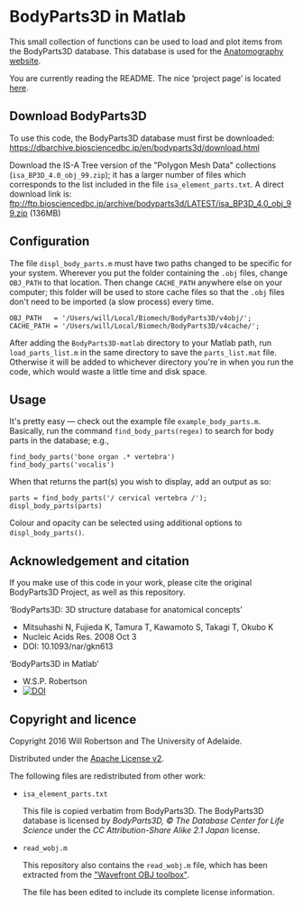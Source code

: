 # BodyParts3D in Matlab

This small collection of functions can be used to load and plot items from the BodyParts3D database.
This database is used for the [Anatomography website](http://lifesciencedb.jp/bp3d/?lng=en).

You are currently reading the README. The nice ‘project page’ is located [here](http://wspr.github.io/BodyParts3D-Matlab/).

## Download BodyParts3D

To use this code, the BodyParts3D database must first be downloaded: <https://dbarchive.biosciencedbc.jp/en/bodyparts3d/download.html>

Download the IS-A Tree version of the "Polygon Mesh Data" collections (`isa_BP3D_4.0_obj_99.zip`);
it has a larger number of files which corresponds to the list included in the file `isa_element_parts.txt`.
A direct download link is: <ftp://ftp.biosciencedbc.jp/archive/bodyparts3d/LATEST/isa_BP3D_4.0_obj_99.zip> (136MB)


## Configuration

The file `displ_body_parts.m` must have two paths changed to be specific for your system.
Wherever you put the folder containing the `.obj` files, change `OBJ_PATH` to that location.
Then change `CACHE_PATH` anywhere else on your computer; this folder will be used to store
cache files so that the `.obj` files don't need to be imported (a slow process) every time.

    OBJ_PATH   = '/Users/will/Local/Biomech/BodyParts3D/v4obj/';
    CACHE_PATH = '/Users/will/Local/Biomech/BodyParts3D/v4cache/';

After adding the `BodyParts3D-matlab` directory to your Matlab path, run `load_parts_list.m`
in the same directory to save the `parts_list.mat` file. Otherwise it will be added to
whichever directory you're in when you run the code, which would waste a little time and disk space.


## Usage

It's pretty easy — check out the example file `example_body_parts.m`.
Basically, run the command `find_body_parts(regex)` to search for body parts in the database; e.g.,

    find_body_parts('bone organ .* vertebra')
    find_body_parts('vocalis')

When that returns the part(s) you wish to display, add an output as so:

    parts = find_body_parts('/ cervical vertebra /');
    displ_body_parts(parts)

Colour and opacity can be selected using additional options to `displ_body_parts()`.


## Acknowledgement and citation

If you make use of this code in your work, please cite the original BodyParts3D Project,
as well as this repository.

‘BodyParts3D: 3D structure database for anatomical concepts’
* Mitsuhashi N, Fujieda K, Tamura T, Kawamoto S, Takagi T, Okubo K
* Nucleic Acids Res. 2008 Oct 3
* DOI: 10.1093/nar/gkn613

‘BodyParts3D in Matlab’
* W.S.P. Robertson
* [![DOI](https://zenodo.org/badge/51434023.svg)](https://zenodo.org/badge/latestdoi/51434023)




## Copyright and licence

Copyright 2016 Will Robertson and The University of Adelaide.

Distributed under the [Apache License v2](http://www.apache.org/licenses/LICENSE-2.0).

The following files are redistributed from other work:

* `isa_element_parts.txt`

    This file is copied verbatim from BodyParts3D.
    The BodyParts3D database is licensed by *BodyParts3D, © The Database Center for Life Science*
    under the *CC Attribution-Share Alike 2.1 Japan* license.

* `read_wobj.m`

    This repository also contains the `read_wobj.m` file, which has been extracted from the
    ["Wavefront OBJ toolbox"](http://au.mathworks.com/matlabcentral/fileexchange/27982-wavefront-obj-toolbox).

    The file has been edited to include its complete license information.
